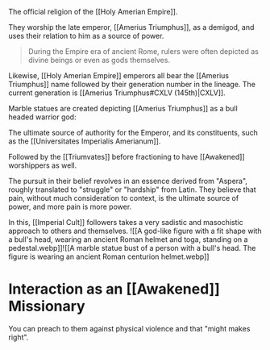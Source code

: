 The official religion of the [[Holy Amerian Empire]].

They worship the late emperor, [[Amerius Triumphus]], as a demigod, and uses their relation to him as a source of power. 
> ﻿﻿During the Empire era of ancient Rome, rulers were often depicted as divine beings or even as gods themselves.

Likewise, [[Holy Amerian Empire]] emperors all bear the [[Amerius Triumphus]] name followed by their generation number in the lineage. The current generation is [[Amerius Triumphus#CXLV (145th)|CXLV]].

Marble statues are created depicting [[Amerius Triumphus]] as a bull headed warrior god:

The ultimate source of authority for the Emperor, and its constituents, such as the [[Universitates Imperialis Amerianum]].

Followed by the [[Triumvates]] before fractioning to have [[Awakened]] worshippers as well. 

The pursuit in their belief revolves in an essence derived from "Aspera", roughly translated to "struggle" or "hardship" from Latin. They believe that pain, without much consideration to context, is the ultimate source of power, and more pain is more power. 

In this, [[Imperial Cult]] followers takes a very sadistic and masochistic approach to others and themselves.
![[A god-like figure with a fit shape with a bull's head, wearing an ancient Roman helmet and toga, standing on a pedestal.webp]]![[A marble statue bust of a person with a bull's head. The figure is wearing an ancient Roman centurion helmet.webp]]

# Interaction as an [[Awakened]] Missionary
You can preach to them against physical violence and that "might makes right". 